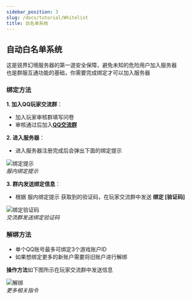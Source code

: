 ```yaml
---
sidebar_position: 3
slug: /docs/tutorial/Whitelist
title: 白名单系统
---
```


## 自动白名单系统

  这是锐界幻境服务器的第一道安全保障，避免未知的危险用户加入服务器  
  也是群服互通功能的基础，你需要完成绑定才可以加入服务器  

### 绑定方法
  
**1. 加入QQ玩家交流群**：
- 加入玩家审核群填写问卷  
- 审核通过后加入[**QQ交流群**](https://qm.qq.com/cgi-bin/qm/qr?k=r_yUquo3bQwX3bL97RwG1aVj41WIEOI3&jump_from=webapi&authKey=A76pYGWh45XBe5V4kV5m3LWyR3XRpIl30FETYB0/scIEMeRGhIEDlQWmD5HVjSbj)   
  
**2. 进入服务器**：
- 进入服务器注册完成后会弹出下面的绑定提示  
  
![绑定提示](/img/GameQQ.png "绑定提示")  
*服内绑定提示*
  
**3. 群内发送绑定信息**：
- 根据 服内绑定提示 获取到的验证码，在玩家交流群中发送 **绑定 [验证码]**  

![绑定验证码](/img/QQLink.png "绑定验证码")  
*交流群发送绑定验证码*


### 解绑方法

  - 单个QQ账号最多可绑定3个游戏账户ID  
  - 如果想绑定更多的新账户需要将旧账户进行解绑  

  **操作方法**如下图所示在玩家交流群中发送信息  

![解绑](/img/QQUnLink.png "解绑")  
*更多相关指令*
